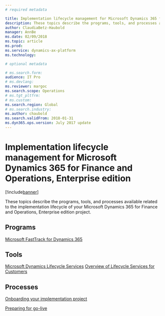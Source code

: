 ```yaml
---
# required metadata

title: Implementation lifecycle management for Microsoft Dynamics 365 for Finance and Operations, Enterprise edition
description: These topics describe the programs, tools, and processes available related to the implementation lifecycle of your Microsoft Dynamics 365 for Finance and Operations, Enterprise edition project.
author: ClaudiaBetz-Haubold
manager: AnnBe
ms.date: 02/09/2018
ms.topic: article
ms.prod: 
ms.service: dynamics-ax-platform
ms.technology: 

# optional metadata

# ms.search.form:  
audience: IT Pro
# ms.devlang: 
ms.reviewer: margoc
ms.search.scope: Operations
# ms.tgt_pltfrm: 
# ms.custom: 
ms.search.region: Global
# ms.search.industry: 
ms.author: chaubold
ms.search.validFrom: 2018-01-31
ms.dyn365.ops.version: July 2017 update
---
```


# Implementation lifecycle management for Microsoft Dynamics 365 for Finance and Operations, Enterprise edition

[!include[banner](../includes/banner.md)]

These topics describe the programs, tools, and processes available related to the implementation lifecycle of your Microsoft Dynamics 365 for Finance and Operations, Enterprise edition project.

## Programs

[Microsoft FastTrack for Dynamics 365](../get-started/fasttrack-dynamics-365-overview.md)

## Tools
[Microsoft Dynamics Lifecycle Services](https://lcs.dynamics.com)
[Overview of Lifecycle Services for Customers](../../dev-itpro/lifecycle-services/lcs-works-lcs.md)

## Processes
[Onboarding your implementation project](onboard.md)

[Preparing for go-live](prepare-go-live.md) 
